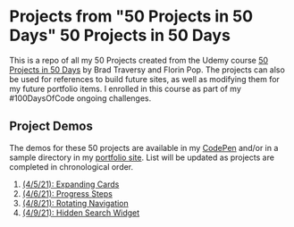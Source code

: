 # Projects from "50 Projects in 50 Days" 50 Projects in 50 Days
This is a repo of all my 50 Projects created from the Udemy course [50 Projects in 50 Days](https://www.udemy.com/course/50-projects-50-days/) by Brad Traversy and Florin Pop. The projects can also be used for references to build future sites, as well as modifying them for my future portfolio items. I enrolled in this course as part of my #100DaysOfCode ongoing challenges.

## Project Demos
The demos for these 50 projects are available in my [CodePen](https://codepen.io/adriculous-the-looper) and/or in a sample directory in my [portfolio site](https://adrianne.dev). List will be updated as projects are completed in chronological order.
1. [(4/5/21): Expanding Cards](https://codepen.io/adriculous-the-looper/pen/WNRErpq)
2. [(4/6/21): Progress Steps](https://codepen.io/adriculous-the-looper/pen/qBRXGjM)
3. [(4/8/21): Rotating Navigation](https://adrianne.dev/50-50projects/03_rotating_nav/)
4. [(4/9/21): Hidden Search Widget](https://codepen.io/adriculous-the-looper/pen/QWdavge)
